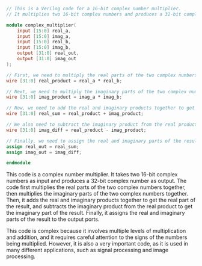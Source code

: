 ```verilog
// This is a Verilog code for a 16-bit complex number multiplier.
// It multiplies two 16-bit complex numbers and produces a 32-bit complex result.

module complex_multiplier(
    input [15:0] real_a,
    input [15:0] imag_a,
    input [15:0] real_b,
    input [15:0] imag_b,
    output [31:0] real_out,
    output [31:0] imag_out
);

// First, we need to multiply the real parts of the two complex numbers.
wire [31:0] real_product = real_a * real_b;

// Next, we need to multiply the imaginary parts of the two complex numbers.
wire [31:0] imag_product = imag_a * imag_b;

// Now, we need to add the real and imaginary products together to get the real part of the result.
wire [31:0] real_sum = real_product + imag_product;

// We also need to subtract the imaginary product from the real product to get the imaginary part of the result.
wire [31:0] imag_diff = real_product - imag_product;

// Finally, we need to assign the real and imaginary parts of the result to the output ports.
assign real_out = real_sum;
assign imag_out = imag_diff;

endmodule
```

This code is a complex number multiplier. It takes two 16-bit complex numbers as input and produces a 32-bit complex number as output. The code first multiplies the real parts of the two complex numbers together, then multiplies the imaginary parts of the two complex numbers together. Then, it adds the real and imaginary products together to get the real part of the result, and subtracts the imaginary product from the real product to get the imaginary part of the result. Finally, it assigns the real and imaginary parts of the result to the output ports.

This code is complex because it involves multiple levels of multiplication and addition, and it requires careful attention to the signs of the numbers being multiplied. However, it is also a very important code, as it is used in many different applications, such as signal processing and image processing.